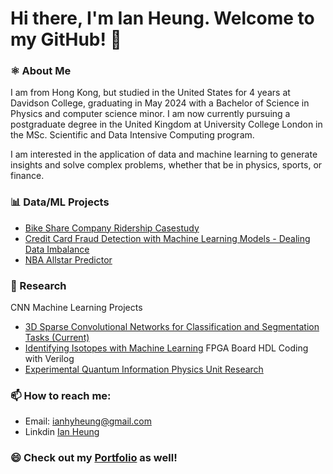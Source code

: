 # Hi there, I'm Ian Heung. Welcome to my GitHub! 👋

### ⚛️ About Me
I am from Hong Kong, but studied in the United States for 4 years at Davidson College, graduating in May 2024 with a Bachelor of Science in Physics and computer science minor. I am now currently pursuing a postgraduate degree in the United Kingdom at University College London in the MSc. Scientific and Data Intensive Computing program.

I am interested in the application of data and machine learning to generate insights and solve complex problems, whether that be in physics, sports, or finance.

### 📊 Data/ML Projects
- [Bike Share Company Ridership Casestudy](https://github.com/iaheung/cyclistic_casestudy)
- [Credit Card Fraud Detection with Machine Learning Models - Dealing Data Imbalance](https://github.com/iaheung/credit_card_fraud_analysis)
- [NBA Allstar Predictor](https://github.com/iaheung/nba_allstar_predictor)

### 🔭 Research
CNN Machine Learning Projects
 - [3D Sparse Convolutional Networks for Classification and Segmentation Tasks (Current)](https://github.com/iaheung/attpc-torchsparse.git)
 - [Identifying Isotopes with Machine Learning](https://github.com/iaheung/2D3DCNN_Event_Classification)
FPGA Board HDL Coding with Verilog
- [Experimental Quantum Information Physics Unit Research](https://github.com/iaheung/oist_research/)
  
### 📫 How to reach me:
- Email: [ianhyheung@gmail.com](mailto:ianhyheung@gmail.com)
- Linkdin [Ian Heung](https://www.linkedin.com/in/ian-heung-908b0a238/)

### 😄 Check out my [Portfolio](https://iaheung.github.io) as well!
